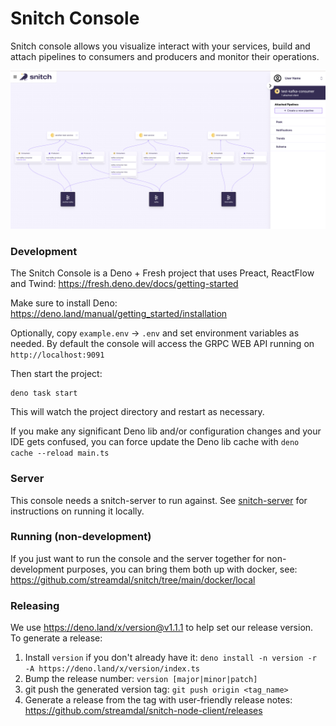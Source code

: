 # Snitch Console

Snitch console allows you visualize interact with your services, build and
attach pipelines to consumers and producers and monitor their operations.

![Snitch Console](./console-screenshot.png)

### Development

The Snitch Console is a Deno + Fresh project that uses Preact, ReactFlow and
Twind: https://fresh.deno.dev/docs/getting-started

Make sure to install Deno: https://deno.land/manual/getting_started/installation

Optionally, copy `example.env` -> `.env` and set environment variables as
needed. By default the console will access the GRPC WEB API running on
`http://localhost:9091`

Then start the project:

```
deno task start
```

This will watch the project directory and restart as necessary.

If you make any significant Deno lib and/or configuration changes and your IDE
gets confused, you can force update the Deno lib cache with
`deno cache --reload main.ts`

### Server

This console needs a snitch-server to run against. See
[snitch-server](https://github.com/streamdal/snitch-server) for instructions on
running it locally.

### Running (non-development)

If you just want to run the console and the server together for non-development
purposes, you can bring them both up with docker, see:
https://github.com/streamdal/snitch/tree/main/docker/local

### Releasing

We use https://deno.land/x/version@v1.1.1 to help set our release version. To
generate a release:

1. Install `version` if you don't already have it:
   `deno install -n version -r -A https://deno.land/x/version/index.ts`
2. Bump the release number: `version [major|minor|patch]`
3. git push the generated version tag: `git push origin <tag_name>`
4. Generate a release from the tag with user-friendly release notes:
   https://github.com/streamdal/snitch-node-client/releases
